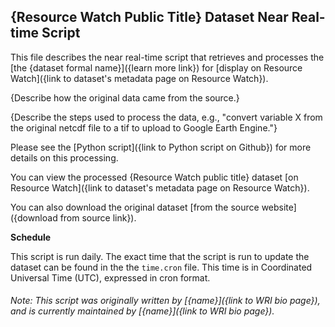 ## {Resource Watch Public Title} Dataset Near Real-time Script
This file describes the near real-time script that retrieves and processes the [the {dataset formal name}]({learn more link}) for [display on Resource Watch]({link to dataset's metadata page on Resource Watch}).

{Describe how the original data came from the source.}

{Describe the steps used to process the data, e.g., "convert variable X from the original netcdf file to a tif to upload to Google Earth Engine."}

Please see the [Python script]({link to Python script on Github}) for more details on this processing.

You can view the processed {Resource Watch public title} dataset [on Resource Watch]({link to dataset's metadata page on Resource Watch}).

You can also download the original dataset [from the source website]({download from source link}).

**Schedule**

This script is run daily. The exact time that the script is run to update the dataset can be found in the the `time.cron` file. This time is in Coordinated Universal Time (UTC), expressed in cron format.


###### Note: This script was originally written by [{name}]({link to WRI bio page}), and is currently maintained by [{name}]({link to WRI bio page}).
